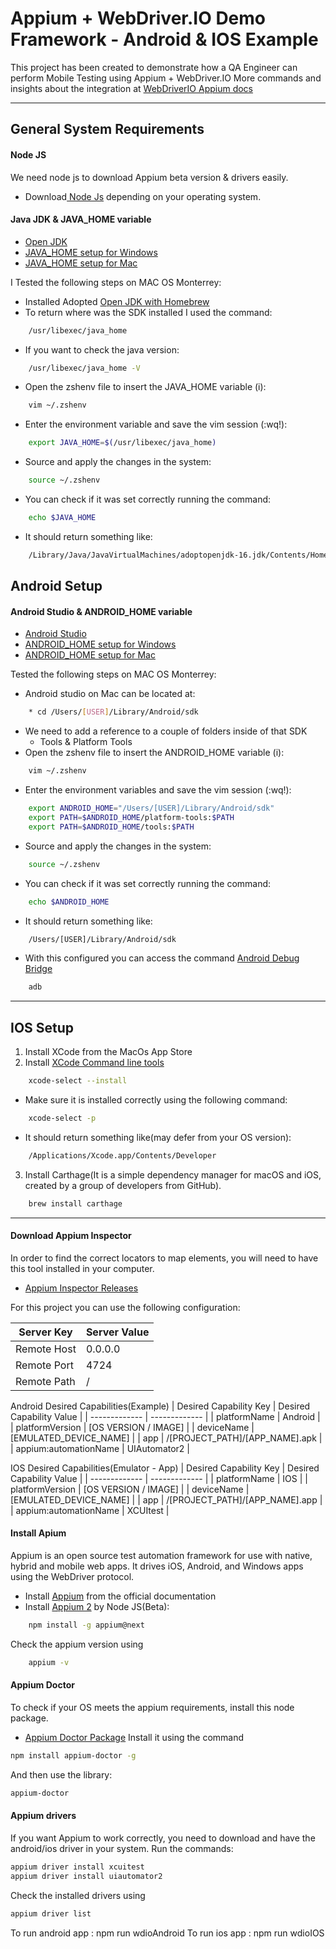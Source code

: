 # Appium + WebDriver.IO Demo Framework - Android & IOS Example

This project has been created to demonstrate how a QA Engineer can perform Mobile Testing using Appium + WebDriver.IO
More commands and insights about the integration at [WebDriverIO Appium docs](https://webdriver.io/docs/api/appium/)

---

## General System Requirements

#### Node JS

We need node js to download Appium beta version & drivers easily.

- Download[ Node Js](https://linktodocumentation) depending on your operating system.

#### Java JDK & JAVA_HOME variable

- [Open JDK](https://openjdk.org)
- [JAVA_HOME setup for Windows](https://confluence.atlassian.com/doc/setting-the-java_home-variable-in-windows-8895.html)
- [JAVA_HOME setup for Mac](https://mkyong.com/java/how-to-set-java_home-environment-variable-on-mac-os-x/)

I Tested the following steps on MAC OS Monterrey:

- Installed Adopted [Open JDK with Homebrew](https://formulae.brew.sh/cask/adoptopenjdk)
- To return where was the SDK installed I used the command:

```bash
    /usr/libexec/java_home
```

- If you want to check the java version:

```bash
    /usr/libexec/java_home -V
```

- Open the zshenv file to insert the JAVA_HOME variable (i):

```bash
    vim ~/.zshenv
```

- Enter the environment variable and save the vim session (:wq!):

```bash
    export JAVA_HOME=$(/usr/libexec/java_home)
```

- Source and apply the changes in the system:

```bash
    source ~/.zshenv
```

- You can check if it was set correctly running the command:

```bash
    echo $JAVA_HOME
```

- It should return something like:

```bash
    /Library/Java/JavaVirtualMachines/adoptopenjdk-16.jdk/Contents/Home
```

## Android Setup

#### Android Studio & ANDROID_HOME variable

- [Android Studio](https://developer.android.com/studio?hl=es-419&gclsrc=aw.ds&gclid=Cj0KCQjwyOuYBhCGARIsAIdGQRNrDv20QvoOy_-I5E1LoZdOLu3nvhlwX_7EjPeHcE1kGQNNcIVOme0aAqckEALw_wcB)
- [ANDROID_HOME setup for Windows](https://www.testingdocs.com/setting-android_home-environment-variable-on-windows/)
- [ANDROID_HOME setup for Mac](https://stackoverflow.com/questions/19986214/setting-android-home-enviromental-variable-on-mac-os-x)

Tested the following steps on MAC OS Monterrey:

- Android studio on Mac can be located at:

```bash
    * cd /Users/[USER]/Library/Android/sdk
```

- We need to add a reference to a couple of folders inside of that SDK
  - Tools & Platform Tools
- Open the zshenv file to insert the ANDROID_HOME variable (i):

```bash
    vim ~/.zshenv
```

- Enter the environment variables and save the vim session (:wq!):

```bash
    export ANDROID_HOME="/Users/[USER]/Library/Android/sdk"
    export PATH=$ANDROID_HOME/platform-tools:$PATH
    export PATH=$ANDROID_HOME/tools:$PATH
```

- Source and apply the changes in the system:

```bash
    source ~/.zshenv
```

- You can check if it was set correctly running the command:

```bash
    echo $ANDROID_HOME
```

- It should return something like:

```bash
    /Users/[USER]/Library/Android/sdk
```

- With this configured you can access the command [Android Debug Bridge](https://developer.android.com/studio/command-line/adb)

```bash
    adb
```

---

## IOS Setup

1. Install XCode from the MacOs App Store
2. Install [XCode Command line tools](https://www.freecodecamp.org/news/install-xcode-command-line-tools/)

```bash
    xcode-select --install
```

- Make sure it is installed correctly using the following command:

```bash
    xcode-select -p
```

- It should return something like(may defer from your OS version):

```bash
    /Applications/Xcode.app/Contents/Developer
```

3. Install Carthage(It is a simple dependency manager for macOS and iOS, created by a group of developers from GitHub).

```bash
    brew install carthage
```

---

#### Download Appium Inspector

In order to find the correct locators to map elements, you will need to have this tool installed in your computer.

- [Appium Inspector Releases](https://github.com/appium/appium/blob/1.x/docs/en/writing-running-appium/web/chromedriver.md)

For this project you can use the following configuration:

| Server Key  | Server Value |
| ----------- | ------------ |
| Remote Host | 0.0.0.0      |
| Remote Port | 4724         |
| Remote Path | /            |

Android Desired Capabilities(Example)
| Desired Capability Key | Desired Capability Value |
| ------------- | ------------- |
| platformName | Android |
| platformVersion | [OS VERSION / IMAGE] |
| deviceName | [EMULATED_DEVICE_NAME] |
| app | /[PROJECT_PATH]/[APP_NAME].apk |
| appium:automationName | UIAutomator2 |

IOS Desired Capabilities(Emulator - App)
| Desired Capability Key | Desired Capability Value |
| ------------- | ------------- |
| platformName | IOS |
| platformVersion | [OS VERSION / IMAGE] |
| deviceName | [EMULATED_DEVICE_NAME] |
| app | /[PROJECT_PATH]/[APP_NAME].app |
| appium:automationName | XCUItest |

#### Install Apium

Appium is an open source test automation framework for use with native, hybrid and mobile web apps.
It drives iOS, Android, and Windows apps using the WebDriver protocol.

- Install [Appium](https://appium.io) from the official documentation
- Install [Appium 2](https://appiumpro.com/editions/122-installing-appium-20-and-the-driver-and-plugins-cli) by Node JS(Beta):

```bash
    npm install -g appium@next
```

Check the appium version using

```bash
    appium -v
```

#### Appium Doctor

To check if your OS meets the appium requirements, install this node package.

- [Appium Doctor Package](https://github.com/appium/appium-doctor)
  Install it using the command

```bash
npm install appium-doctor -g
```

And then use the library:

```bash
appium-doctor
```

#### Appium drivers

If you want Appium to work correctly, you need to download and have the android/ios driver in your system.
Run the commands:

```bash
appium driver install xcuitest
appium driver install uiautomator2
```

Check the installed drivers using

```bash
appium driver list
```

To run android app : npm run wdioAndroid
To run ios app : npm run wdioIOS
